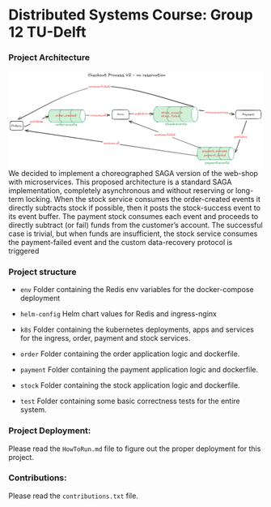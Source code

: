 # Distributed Systems Course: Group 12 TU-Delft

### Project Architecture
![System architecture](sys_arch.png)
We decided to implement a choreographed SAGA version of the web-shop with microservices. 
This proposed architecture is a standard SAGA implementation, completely asynchronous and without reserving or long-term locking. 
When the stock service consumes the order-created events it directly subtracts stock if possible, then it posts the stock-success event to its event buffer. 
The payment stock consumes each event and proceeds to directly subtract (or fail) funds from the customer’s account. The successful case is trivial, but when funds are insufficient, the stock service consumes the payment-failed event and the custom data-recovery protocol is triggered

### Project structure

* `env`
    Folder containing the Redis env variables for the docker-compose deployment
    
* `helm-config` 
   Helm chart values for Redis and ingress-nginx
        
* `k8s`
    Folder containing the kubernetes deployments, apps and services for the ingress, order, payment and stock services.
    
* `order`
    Folder containing the order application logic and dockerfile. 
    
* `payment`
    Folder containing the payment application logic and dockerfile. 

* `stock`
    Folder containing the stock application logic and dockerfile. 

* `test`
    Folder containing some basic correctness tests for the entire system.

### Project Deployment:

Please read the `HowToRun.md` file to figure out the proper deployment for this project.

### Contributions:

Please read the `contributions.txt` file.